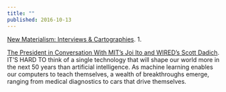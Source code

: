 ```yaml
---
title: ""
published: 2016-10-13
---
```


<a href="http://quod.lib.umich.edu/o/ohp/11515701.0001.001/1:4.1/--new-materialism-interviews-cartographies?rgn=div2;view=fulltext" target="_blank">New Materialism: Interviews & Cartographies</a>. 1.


<a href="https://www.wired.com/2016/10/president-obama-mit-joi-ito-interview/" target="_blank">The President in Conversation With MIT’s Joi Ito and WIRED’s Scott Dadich</a>. IT’S HARD TO think of a single technology that will shape our world more in the next 50 years than artificial intelligence. As machine learning enables our computers to teach themselves, a wealth of breakthroughs emerge, ranging from medical diagnostics to cars that drive themselves.



